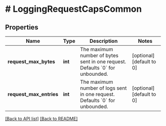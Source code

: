 # # LoggingRequestCapsCommon

## Properties

Name | Type | Description | Notes
------------ | ------------- | ------------- | -------------
**request_max_bytes** | **int** | The maximum number of bytes sent in one request. Defaults &#x60;0&#x60; for unbounded. | [optional] [default to 0]
**request_max_entries** | **int** | The maximum number of logs sent in one request. Defaults &#x60;0&#x60; for unbounded. | [optional] [default to 0]

[[Back to API list]](../../README.md#endpoints) [[Back to README]](../../README.md)
